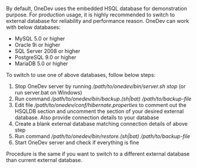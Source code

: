 By default, OneDev uses the embedded HSQL database for demonstration purpose. For production usage, it is highly recommended to switch to external database for reliability and performance reason. OneDev can work with below databases:
* MySQL 5.0 or higher
* Oracle 9i or higher
* SQL Server 2008 or higher
* PostgreSQL 9.0 or higher
* MariaDB 5.0 or higher

To switch to use one of above databases, follow below steps:

1. Stop OneDev server by running _/path/to/onedev/bin/server.sh stop_ (or run server.bat on Windows)
1. Run command _/path/to/onedev/bin/backup.(sh|bat) /path/to/backup-file_ 
1. Edit file _/path/to/onedev/conf/hibernate.properties_ to comment out the HSQLDB section and uncomment the section of your desired external database. Also provide connection details to your database
1. Create a blank external database matching connection details of above step
1. Run command _/path/to/onedev/bin/restore.(sh|bat) /path/to/backup-file_
1. Start OneDev server and check if everything is fine

Procedure is the same if you want to switch to a different external database than current external database.
